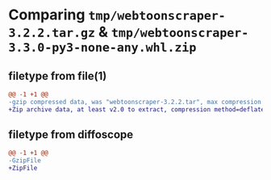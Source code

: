 # Comparing `tmp/webtoonscraper-3.2.2.tar.gz` & `tmp/webtoonscraper-3.3.0-py3-none-any.whl.zip`

## filetype from file(1)

```diff
@@ -1 +1 @@
-gzip compressed data, was "webtoonscraper-3.2.2.tar", max compression
+Zip archive data, at least v2.0 to extract, compression method=deflate
```

## filetype from diffoscope

```diff
@@ -1 +1 @@
-GzipFile
+ZipFile
```


